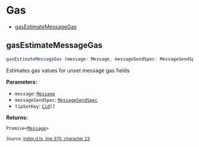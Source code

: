 <!-- Code generated by github.com/filecoin-shipyard/js-lotus-client/docgen. DO NOT EDIT. -->
# Gas



* [gasEstimateMessageGas](gas.md#gasestimatemessagegas)

## gasEstimateMessageGas

```ts
gasEstimateMessageGas (message: Message, messageSendSpec: MessageSendSpec, tipSetKey: Cid[]): Promise<Message>
```

Estimates gas values for unset message gas fields

**Parameters:**

* `message`: [`Message`](../types.md#message)
* `messageSendSpec`: [`MessageSendSpec`](../types.md#messagesendspec)
* `tipSetKey`: <code><a href="../types.md#cid">Cid</a>[]</code>

**Returns:**

<code>Promise&lt;<a href="../types.md#message">Message</a>&gt;</code>

<small>Source: [index.d.ts, line 370, character 23](https://github.com/filecoin-shipyard/js-lotus-client-rpc/blob/master/index.d.ts#L370)</small>
